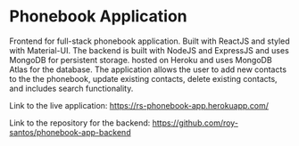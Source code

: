 # Phonebook Application
Frontend for full-stack phonebook application. Built with ReactJS and styled with Material-UI. The backend is built with NodeJS and ExpressJS and uses MongoDB for persistent storage. hosted on Heroku and uses MongoDB Atlas for the database. The application allows the user to add new contacts to the the phonebook, update existing contacts, delete existing contacts, and includes search functionality.

Link to the live application: https://rs-phonebook-app.herokuapp.com/

Link to the repository for the backend: https://github.com/roy-santos/phonebook-app-backend